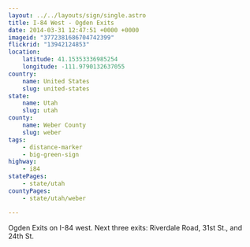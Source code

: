 ```yaml
---
layout: ../../layouts/sign/single.astro
title: I-84 West - Ogden Exits
date: 2014-03-31 12:47:51 +0000 +0000
imageid: "3772381686704742399"
flickrid: "13942124853"
location:
    latitude: 41.15353336985254
    longitude: -111.9790132637055
country:
    name: United States
    slug: united-states
state:
    name: Utah
    slug: utah
county:
    name: Weber County
    slug: weber
tags:
    - distance-marker
    - big-green-sign
highway:
    - i84
statePages:
    - state/utah
countyPages:
    - state/utah/weber

---
```

Ogden Exits on I-84 west.  Next three exits: Riverdale Road, 31st St., and 24th St.